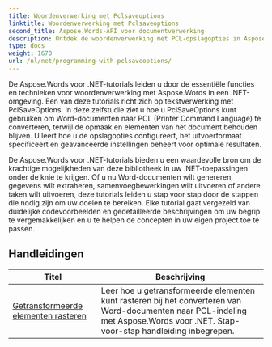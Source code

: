 ```yaml
---
title: Woordenverwerking met Pclsaveoptions
linktitle: Woordenverwerking met Pclsaveoptions
second_title: Aspose.Words-API voor documentverwerking
description: Ontdek de woordenverwerking met PCL-opslagopties in Aspose.Words voor .NET. Leer hoe u Word-documenten in PCL-indeling kunt manipuleren en aanpassen met stapsgewijze zelfstudies en codevoorbeelden.
type: docs
weight: 1670
url: /nl/net/programming-with-pclsaveoptions/
---
```

De Aspose.Words voor .NET-tutorials leiden u door de essentiële functies en technieken voor woordenverwerking met Aspose.Words in een .NET-omgeving. Een van deze tutorials richt zich op tekstverwerking met PclSaveOptions. In deze zelfstudie ziet u hoe u PclSaveOptions kunt gebruiken om Word-documenten naar PCL (Printer Command Language) te converteren, terwijl de opmaak en elementen van het document behouden blijven. U leert hoe u de opslagopties configureert, het uitvoerformaat specificeert en geavanceerde instellingen beheert voor optimale resultaten.

De Aspose.Words voor .NET-tutorials bieden u een waardevolle bron om de krachtige mogelijkheden van deze bibliotheek in uw .NET-toepassingen onder de knie te krijgen. Of u nu Word-documenten wilt genereren, gegevens wilt extraheren, samenvoegbewerkingen wilt uitvoeren of andere taken wilt uitvoeren, deze tutorials leiden u stap voor stap door de stappen die nodig zijn om uw doelen te bereiken. Elke tutorial gaat vergezeld van duidelijke codevoorbeelden en gedetailleerde beschrijvingen om uw begrip te vergemakkelijken en u te helpen de concepten in uw eigen project toe te passen.

 ## Handleidingen
| Titel | Beschrijving |
| --- | --- |
| [Getransformeerde elementen rasteren](./rasterize-transformed-elements/) | Leer hoe u getransformeerde elementen kunt rasteren bij het converteren van Word-documenten naar PCL-indeling met Aspose.Words voor .NET. Stap-voor-stap handleiding inbegrepen. |